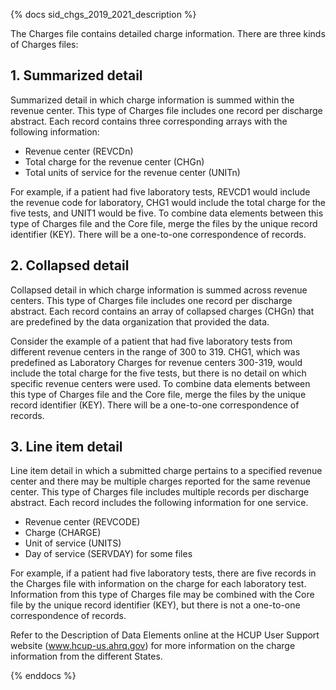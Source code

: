 {% docs sid_chgs_2019_2021_description %}

The Charges file contains detailed charge information. There are three kinds of Charges files:

## 1. Summarized detail

Summarized detail in which charge information is summed within the revenue center. This type of Charges file includes one record per discharge abstract. Each record contains three corresponding arrays with the following information:

- Revenue center (REVCDn)
- Total charge for the revenue center (CHGn)
- Total units of service for the revenue center (UNITn)

For example, if a patient had five laboratory tests, REVCD1 would include the revenue code for laboratory, CHG1 would include the total charge for the five tests, and UNIT1 would be five. To combine data elements between this type of Charges file and the Core file, merge the files by the unique record identifier (KEY). There will be a one-to-one correspondence of records.

## 2. Collapsed detail

Collapsed detail in which charge information is summed across revenue centers. This type of Charges file includes one record per discharge abstract. Each record contains an array of collapsed charges (CHGn) that are predefined by the data organization that provided the data.

Consider the example of a patient that had five laboratory tests from different revenue centers in the range of 300 to 319. CHG1, which was predefined as Laboratory Charges for revenue centers 300-319, would include the total charge for the five tests, but there is no detail on which specific revenue centers were used. To combine data elements between this type of Charges file and the Core file, merge the files by the unique record identifier (KEY). There will be a one-to-one correspondence of records.

## 3. Line item detail

Line item detail in which a submitted charge pertains to a specified revenue center and there may be multiple charges reported for the same revenue center. This type of Charges file includes multiple records per discharge abstract. Each record includes the following information for one service.

- Revenue center (REVCODE)
- Charge (CHARGE)
- Unit of service (UNITS)
- Day of service (SERVDAY) for some files

For example, if a patient had five laboratory tests, there are five records in the Charges file with information on the charge for each laboratory test. Information from this type of Charges file may be combined with the Core file by the unique record identifier (KEY), but there is not a one-to-one correspondence of records.

Refer to the Description of Data Elements online at the HCUP User Support website (www.hcup-us.ahrq.gov) for more information on the charge information from the different States.

{% enddocs %}

